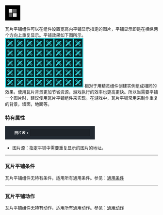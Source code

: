 ![](564aca43996ed.png)

瓦片平铺组件可以在组件设置宽高内平铺显示指定的图片，平铺显示即是在横纵两个方向上重复显示。平铺效果如下图所示。
![](564aca433d465.png)
相对于用精灵组件创建实例组成相同的效果，使用瓦片背景更加节省资源，游戏执行的效率也更高更快。所以当需要平铺一个图片时，建议使用瓦片平铺组件来实现。在游戏中，瓦片平铺常用来制作重复的背景，墙面，地面等。

### 特有属性
![](564aca43750f1.png)
- 图片源：指定平铺中需要重复显示的图片的地址。

------------


### 瓦片平铺条件
瓦片平铺组件无特有条件，适用所有通用条件。参见：[通用条件](../../../../Lakeshore/manual/commonElements/conditions/README.md)

------------


### 瓦片平铺动作
瓦片平铺组件无特有动作，适用所有通用动作。参见：[通用动作](../../../../Lakeshore/manual/commonElements/action/README.md)